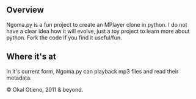 Overview
--------

Ngoma.py is a fun project to create an MPlayer clone in python. I do not have
a clear idea how it will evolve, just a toy project to learn more about python.
Fork the code if you find it useful/fun.

Where it's at
-------------

In it's current form, Ngoma.py can playback mp3 files and read their metadata.

&copy; Okal Otieno, 2011 &amp; beyond.
